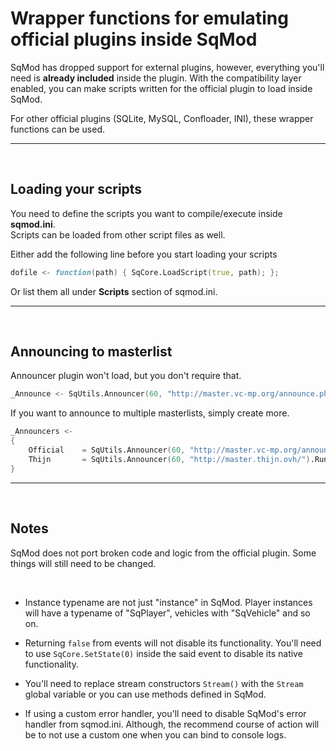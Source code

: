 # Wrapper functions for emulating official plugins inside SqMod
SqMod has dropped support for external plugins, however, everything you'll need is **already included** inside the plugin.
With the compatibility layer enabled, you can make scripts written for the official plugin to load inside SqMod.

For other official plugins (SQLite, MySQL, Confloader, INI), these wrapper functions can be used.

--------------------

<br />

## Loading your scripts
You need to define the scripts you want to compile/execute inside **sqmod.ini**. <br />
Scripts can be loaded from other script files as well.

Either add the following line before you start loading your scripts
```d
dofile <- function(path) { SqCore.LoadScript(true, path); };
```

Or list them all under **Scripts** section of sqmod.ini.

--------------------

<br />

## Announcing to masterlist
Announcer plugin won't load, but you don't require that. <br />

```d
_Announce <- SqUtils.Announcer(60, "http://master.vc-mp.org/announce.php").Run(),
```

If you want to announce to multiple masterlists, simply create more.
```d
_Announcers <-
{
    Official    = SqUtils.Announcer(60, "http://master.vc-mp.org/announce.php").Run(),
    Thijn       = SqUtils.Announcer(60, "http://master.thijn.ovh/").Run()
}
```

--------------------

<br />

## Notes
SqMod does not port broken code and logic from the official plugin. Some things will still need to be changed.

<br />

- Instance typename are not just "instance" in SqMod. Player instances will have a typename of "SqPlayer", vehicles with "SqVehicle" and so on.

- Returning `false` from events will not disable its functionality. You'll need to use `SqCore.SetState(0)` inside the said event to disable its native functionality.

- You'll need to replace stream constructors `Stream()` with the `Stream` global variable or you can use methods defined in SqMod.

- If using a custom error handler, you'll need to disable SqMod's error handler from sqmod.ini. Although, the recommend course of action will be to not use a custom one when you can bind to console logs.